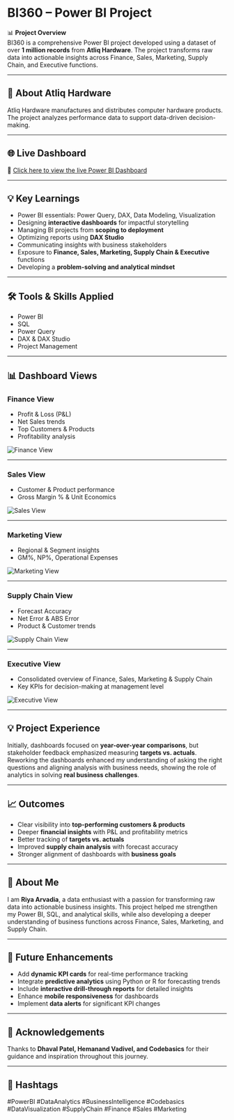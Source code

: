 # BI360 – Power BI Project

📊 **Project Overview**  
BI360 is a comprehensive Power BI project developed using a dataset of over **1 million records** from **Atliq Hardware**. The project transforms raw data into actionable insights across Finance, Sales, Marketing, Supply Chain, and Executive functions.

---

## 🏢 About Atliq Hardware
Atliq Hardware manufactures and distributes computer hardware products. The project analyzes performance data to support data-driven decision-making.

---

## 🌐 Live Dashboard
🔗 [Click here to view the live Power BI Dashboard](https://app.powerbi.com/view?r=eyJrIjoiMTMzNDlhZDEtYTBiNC00ZmJjLWE0ZTEtZmU4ZjM2NDgwYmE4IiwidCI6ImM2ZTU0OWIzLTVmNDUtNDAzMi1hYWU5LWQ0MjQ0ZGM1YjJjNCJ9)

---


## 💡 Key Learnings
- Power BI essentials: Power Query, DAX, Data Modeling, Visualization  
- Designing **interactive dashboards** for impactful storytelling  
- Managing BI projects from **scoping to deployment**  
- Optimizing reports using **DAX Studio**  
- Communicating insights with business stakeholders  
- Exposure to **Finance, Sales, Marketing, Supply Chain & Executive** functions  
- Developing a **problem-solving and analytical mindset**

---

## 🛠 Tools & Skills Applied
- Power BI  
- SQL  
- Power Query  
- DAX & DAX Studio  
- Project Management

---

## 📊 Dashboard Views

### Finance View
- Profit & Loss (P&L)  
- Net Sales trends  
- Top Customers & Products  
- Profitability analysis  

![Finance View](Screenshots/finance_view.png)

---

### Sales View
- Customer & Product performance  
- Gross Margin % & Unit Economics  

![Sales View](Screenshots/sales_view.png)

---

### Marketing View
- Regional & Segment insights  
- GM%, NP%, Operational Expenses  

![Marketing View](Screenshots/marketing_view.png)

---

### Supply Chain View
- Forecast Accuracy  
- Net Error & ABS Error  
- Product & Customer trends  

![Supply Chain View](Screenshots/supply_chain_view.png)

---

### Executive View
- Consolidated overview of Finance, Sales, Marketing & Supply Chain  
- Key KPIs for decision-making at management level  

![Executive View](Screenshots/executive_view.png)

---

## 💡 Project Experience
Initially, dashboards focused on **year-over-year comparisons**, but stakeholder feedback emphasized measuring **targets vs. actuals**. Reworking the dashboards enhanced my understanding of asking the right questions and aligning analysis with business needs, showing the role of analytics in solving **real business challenges**.

---

## 📈 Outcomes
- Clear visibility into **top-performing customers & products**  
- Deeper **financial insights** with P&L and profitability metrics  
- Better tracking of **targets vs. actuals**  
- Improved **supply chain analysis** with forecast accuracy  
- Stronger alignment of dashboards with **business goals**

---

## 🙋 About Me
I am **Riya Arvadia**, a data enthusiast with a passion for transforming raw data into actionable business insights. This project helped me strengthen my Power BI, SQL, and analytical skills, while also developing a deeper understanding of business functions across Finance, Sales, Marketing, and Supply Chain.

---

## 🚀 Future Enhancements
- Add **dynamic KPI cards** for real-time performance tracking  
- Integrate **predictive analytics** using Python or R for forecasting trends  
- Include **interactive drill-through reports** for detailed insights  
- Enhance **mobile responsiveness** for dashboards  
- Implement **data alerts** for significant KPI changes

---

## 🙏 Acknowledgements
Thanks to **Dhaval Patel, Hemanand Vadivel, and Codebasics** for their guidance and inspiration throughout this journey.

---

## 🔗 Hashtags
#PowerBI #DataAnalytics #BusinessIntelligence #Codebasics #DataVisualization #SupplyChain #Finance #Sales #Marketing
